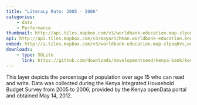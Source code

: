 ```yaml
---
title: "Literacy Rate: 2005 - 2006"
categories: 
    - data
    - Performance
thumbnail: http://api.tiles.mapbox.com/v3/worldbank-education.map-zlpoq0vs,worldbank-education.kenya_lit/7/77/63.png128
api: http://api.tiles.mapbox.com/v3/mayarichman.worldbank-education.kenya_lit.jsonp
embed: http://a.tiles.mapbox.com/v3/worldbank-education.map-zlpoq0vs,worldbank-education.kenya_lit.html#6/-0.1318/37.0899
downloads:  
    - type: SQLite
	  link: https://github.com/downloads/developmentseed/kenya-bank/kenya-all-indicators-county.zip
---
```

<p>This layer depicts the percentage of population over age 15 who can read and write. Data was collected during the Kenya Integrated Household Budget Survey from 2005 to 2006, provided by the Kenya openData portal and obtained May 14, 2012.</p>
